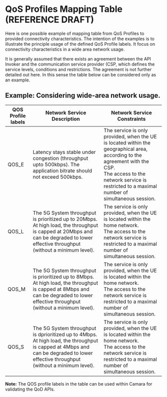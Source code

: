# QoS Profiles Mapping Table (REFERENCE DRAFT)

Here is one possible example of mapping table from QoS Profiles to provided connectivity characteristics. The intention of the examples is to illustrate the principle usage of the defined QoS Profile labels. It focus on connectivity characteristics in a wide area network usage.

It is generally assumed that there exists an agreement between the API Invoker and the communication service provider (CSP, which defines the service levels, conditions and restrictions. The agreement is not further detailed out here. In this sense the table below can be considered only as an example. 

## Example: Considering wide-area network usage.
| QOS Profile labels | Network Service Description | Network Service Constraints |
|----------| --------- | ----------- |
| QOS\_E   | Latency stays stable under congestion (throughput upto 500kbps). The application bitrate should not exceed 500kbps. | The service is only provided, when the UE is located within the geographical area, according to the agreement with the CSP.<br>The access to the network service is restricted to a maximal number of simultaneous session. |
| QOS\_L   | The 5G System throughput is prioritized up to 20Mbps. At high load, the throughput is capped at 20Mbps and can be degraded to lower effective throughput (without a minimum level).  | The service is only provided, when the UE is located within the home network.<br>The access to the network service is restricted to a maximal number of simultaneous session. |
| QOS\_M   | The 5G System throughput is prioritized up to 8Mbps. At high load, the throughput is capped at 8Mbps and can be degraded to lower effective throughput (without a minimum level). | The service is only provided, when the UE is located within the home network.<br>The access to the network service is restricted to a maximal number of simultaneous session. |
| QOS\_S   | The 5G System throughput is dprioritized up to 4Mbps. At high load, the throughput is capped at 4Mbps and can be degraded to lower effective throughput (without a minimum level). | The service is only provided, when the UE is located within the home network.<br>The access to the network service is restricted to a maximal number of simultaneous session. |

**Note:**
The QOS profile labels in the table can be used within Camara for validating the QoD APIs.
